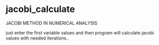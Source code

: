 # jacobi_calculate
JACOBI METHOD IN NUMERICAL ANALYSIS

just enter the first variable values and then program will calculate jacobi values with needed iterations..
